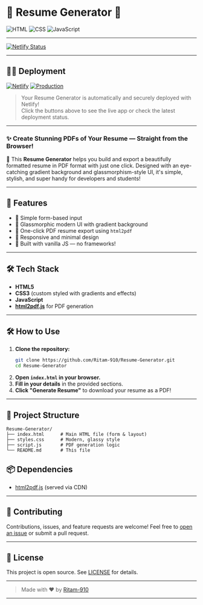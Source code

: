 # 💼 Resume Generator 🚀

![HTML](https://img.shields.io/badge/HTML5-E34F26?style=flat-square&logo=html5&logoColor=white)
![CSS](https://img.shields.io/badge/CSS3-1572B6?style=flat-square&logo=css3&logoColor=white)
![JavaScript](https://img.shields.io/badge/JavaScript-F7DF1E?style=flat-square&logo=javascript&logoColor=black)

---

[![Netlify Status](https://api.netlify.com/api/v1/badges/2166be54-b717-47ed-a41b-a368d1c310a5/deploy-status)](https://app.netlify.com/projects/soft-treacle-06ca6f/deploys)

---

## 🚀✨  Deployment

[![Netlify](https://img.shields.io/badge/Deployed%20on-Netlify-00C7B7?style=for-the-badge&logo=netlify&logoColor=white)](https://soft-treacle-06ca6f.netlify.app/)
[![Production](https://img.shields.io/badge/Status-LIVE-brightgreen?style=for-the-badge&logo=rocket)](https://soft-treacle-06ca6f.netlify.app/)

> Your Resume Generator is automatically and securely deployed with Netlify!  
> Click the buttons above to see the live app or check the latest deployment status.

---

### ✨ Create Stunning PDFs of Your Resume — Straight from the Browser!

📄 This **Resume Generator** helps you build and export a beautifully formatted resume in PDF format with just one click. Designed with an eye-catching gradient background and glassmorphism-style UI, it's simple, stylish, and super handy for developers and students!

---

## 🔧 Features

- 📝 Simple form-based input
- 🎨 Glassmorphic modern UI with gradient background
- 📄 One-click PDF resume export using `html2pdf`
- 📱 Responsive and minimal design
- 🧠 Built with vanilla JS — no frameworks!

---

## 🛠️ Tech Stack

- **HTML5**
- **CSS3** (custom styled with gradients and effects)
- **JavaScript**
- **[html2pdf.js](https://github.com/eKoopmans/html2pdf)** for PDF generation

---
## 🛠️ How to Use

1. **Clone the repository:**
   ```bash
   git clone https://github.com/Ritam-910/Resume-Generator.git
   cd Resume-Generator
   ```
2. **Open `index.html` in your browser.**
3. **Fill in your details** in the provided sections.
4. **Click "Generate Resume"** to download your resume as a PDF!

---

## 📁 Project Structure
```
Resume-Generator/
├── index.html      # Main HTML file (form & layout)
├── styles.css      # Modern, glassy style
├── script.js       # PDF generation logic
└── README.md       # This file
```
## 📦 Dependencies

- [html2pdf.js](https://github.com/eKoopmans/html2pdf) (served via CDN)

---

## 🙌 Contributing

Contributions, issues, and feature requests are welcome!
Feel free to [open an issue](https://github.com/Ritam-910/Resume-Generator/issues) or submit a pull request.

---

## 🪪 License

This project is open source. See [LICENSE](LICENSE) for details.

---

> Made with ❤️ by [Ritam-910](https://github.com/Ritam-910)

---
